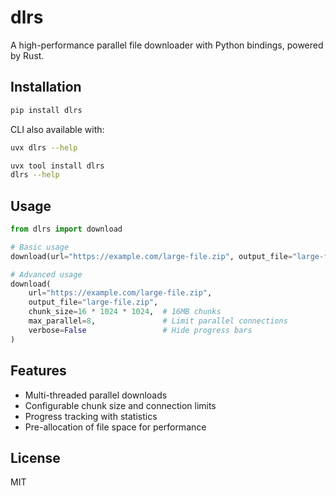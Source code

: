 # dlrs

A high-performance parallel file downloader with Python bindings, powered by Rust.

## Installation

```bash
pip install dlrs
```

CLI also available with:
```bash
uvx dlrs --help

uvx tool install dlrs
dlrs --help
```

## Usage

```python
from dlrs import download

# Basic usage
download(url="https://example.com/large-file.zip", output_file="large-file.zip")

# Advanced usage
download(
    url="https://example.com/large-file.zip",
    output_file="large-file.zip",
    chunk_size=16 * 1024 * 1024,  # 16MB chunks
    max_parallel=8,               # Limit parallel connections
    verbose=False                 # Hide progress bars
)
```

## Features

- Multi-threaded parallel downloads
- Configurable chunk size and connection limits
- Progress tracking with statistics
- Pre-allocation of file space for performance

## License

MIT
